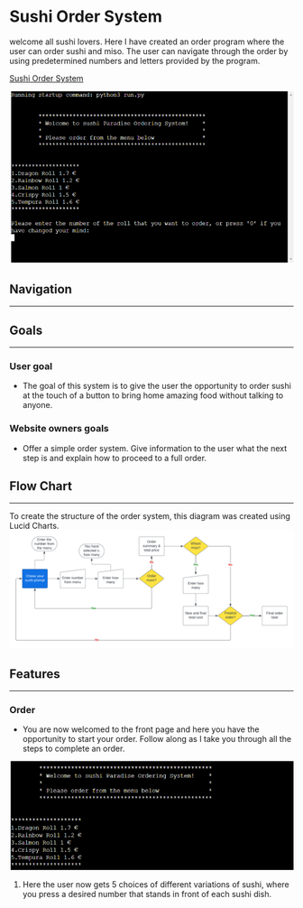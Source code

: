 # Sushi Order System

welcome all sushi lovers. Here I have created an order program where the user can order sushi and miso. The user can navigate through the order by using predetermined numbers and letters provided by the program.

[Sushi Order System](https://sushi-order-system-a713e9a7b19b.herokuapp.com/)

![Start Page](./readme.images/startup-page.png)

## Navigation
--- 
## Goals
---
### User goal
  - The goal of this system is to give the user the opportunity to order sushi at the touch of a button to bring home amazing food without talking to anyone.
### Website owners goals
  - Offer a simple order system.
  Give information to the user what the next step is and explain how to proceed to a full order.
## Flow Chart
---
To create the structure of the order system, this diagram was created using Lucid Charts.
![Flow Chart](./readme.images/flowchart.png)
## Features
--- 
### Order

- You are now welcomed to the front page and here you have the opportunity to start your order. 
Follow along as I take you through all the steps to complete an order.

![Welcome](./readme.images/welcome.png)
1. Here the user now gets 5 choices of different variations of sushi, where you press a desired number that stands in front of each sushi dish.


